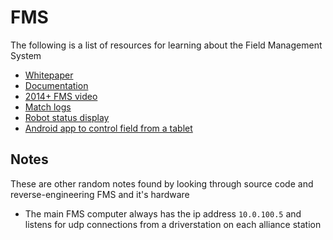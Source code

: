 # FMS
The following is a list of resources for learning about the Field Management System
 - [Whitepaper](https://wpilib.screenstepslive.com/s/currentCS/m/troubleshooting/l/705152-fms-whitepaper)
 - [Documentation](http://wpilib.screenstepslive.com/s/fms)
 - [2014+ FMS video](https://youtu.be/fI_pscTtMVI)
 - [Match logs](http://wpilib.screenstepslive.com/s/fms/m/fieldmonitor/l/591663-viewing-match-logs)
 - [Robot status display](http://wpilib.screenstepslive.com/s/fms/m/fieldmonitor/l/592785-live-monitor)
 - [Android app to control field from a tablet](https://play.google.com/store/apps/details?id=com.wix.ftanotepad18.ftanp)

## Notes
These are other random notes found by looking through source code and reverse-engineering FMS and it's hardware
 - The main FMS computer always has the ip address `10.0.100.5` and listens for udp connections from a driverstation on each alliance station
